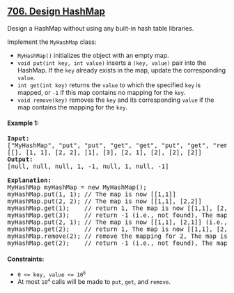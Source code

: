 ## [706. Design HashMap](https://leetcode.com/problems/design-hashmap/)

Design a HashMap without using any built-in hash table libraries.

Implement the `MyHashMap` class:

-   `MyHashMap()` initializes the object with an empty map.
-   `void put(int key, int value)` inserts a `(key, value)` pair into the HashMap. If the `key` already exists in the map, update the corresponding `value`.
-   `int get(int key)` returns the `value` to which the specified `key` is mapped, or `-1` if this map contains no mapping for the `key`.
-   `void remove(key)` removes the `key` and its corresponding `value` if the map contains the mapping for the `key`.

#### Example 1:

<pre>
<strong>Input:</strong>
["MyHashMap", "put", "put", "get", "get", "put", "get", "remove", "get"]
[[], [1, 1], [2, 2], [1], [3], [2, 1], [2], [2], [2]]
<strong>Output:</strong>
[null, null, null, 1, -1, null, 1, null, -1]

<strong>Explanation:</strong>
MyHashMap myHashMap = new MyHashMap();
myHashMap.put(1, 1); // The map is now [[1,1]]
myHashMap.put(2, 2); // The map is now [[1,1], [2,2]]
myHashMap.get(1);    // return 1, The map is now [[1,1], [2,2]]
myHashMap.get(3);    // return -1 (i.e., not found), The map is now [[1,1], [2,2]]
myHashMap.put(2, 1); // The map is now [[1,1], [2,1]] (i.e., update the existing value)
myHashMap.get(2);    // return 1, The map is now [[1,1], [2,1]]
myHashMap.remove(2); // remove the mapping for 2, The map is now [[1,1]]
myHashMap.get(2);    // return -1 (i.e., not found), The map is now [[1,1]]
</pre>

#### Constraints:

-   <code>0 <= key, value <= 10<sup>6</sup></code>
-   At most <code>10<sup>4</sup></code> calls will be made to `put`, `get`, and `remove`.
